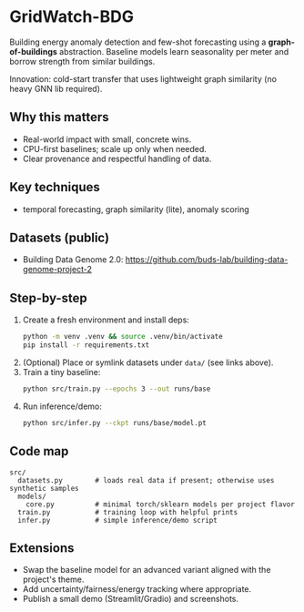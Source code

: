 # GridWatch-BDG

Building energy anomaly detection and few-shot forecasting using a **graph-of-buildings** abstraction. Baseline models learn seasonality per meter and borrow strength from similar buildings.

Innovation: cold-start transfer that uses lightweight graph similarity (no heavy GNN lib required).

## Why this matters
- Real-world impact with small, concrete wins.
- CPU-first baselines; scale up only when needed.
- Clear provenance and respectful handling of data.

## Key techniques
- temporal forecasting, graph similarity (lite), anomaly scoring

## Datasets (public)
- Building Data Genome 2.0: https://github.com/buds-lab/building-data-genome-project-2

## Step-by-step
1. Create a fresh environment and install deps:
   ```bash
   python -m venv .venv && source .venv/bin/activate
   pip install -r requirements.txt
   ```
2. (Optional) Place or symlink datasets under `data/` (see links above).
3. Train a tiny baseline:
   ```bash
   python src/train.py --epochs 3 --out runs/base
   ```
4. Run inference/demo:
   ```bash
   python src/infer.py --ckpt runs/base/model.pt
   ```

## Code map
```
src/
  datasets.py        # loads real data if present; otherwise uses synthetic samples
  models/
    core.py          # minimal torch/sklearn models per project flavor
  train.py           # training loop with helpful prints
  infer.py           # simple inference/demo script
```

## Extensions
- Swap the baseline model for an advanced variant aligned with the project's theme.
- Add uncertainty/fairness/energy tracking where appropriate.
- Publish a small demo (Streamlit/Gradio) and screenshots.
